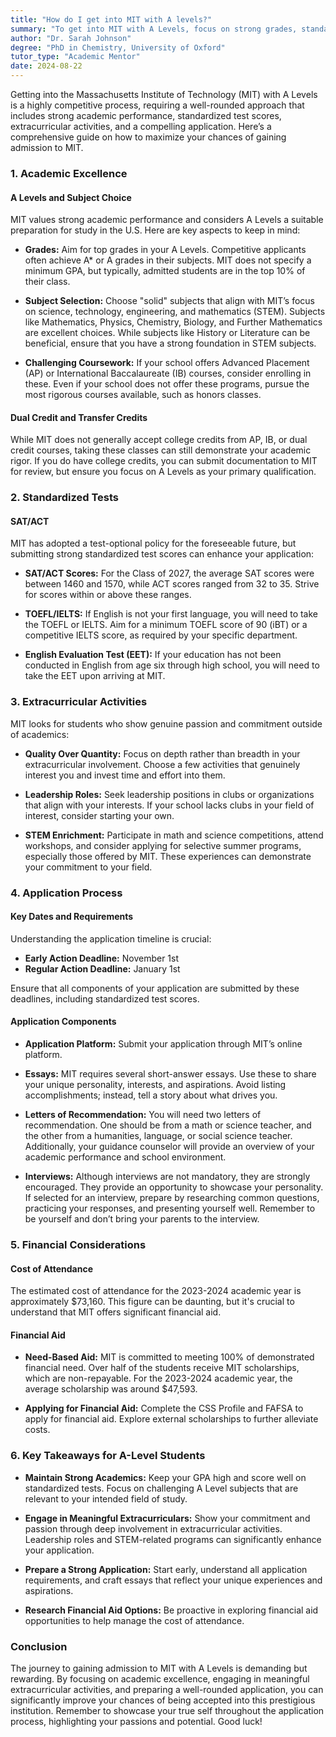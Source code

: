 ```yaml
---
title: "How do I get into MIT with A levels?"
summary: "To get into MIT with A Levels, focus on strong grades, standardized test scores, extracurriculars, and a compelling application to boost your chances."
author: "Dr. Sarah Johnson"
degree: "PhD in Chemistry, University of Oxford"
tutor_type: "Academic Mentor"
date: 2024-08-22
---
```


Getting into the Massachusetts Institute of Technology (MIT) with A Levels is a highly competitive process, requiring a well-rounded approach that includes strong academic performance, standardized test scores, extracurricular activities, and a compelling application. Here’s a comprehensive guide on how to maximize your chances of gaining admission to MIT.

### 1. Academic Excellence

#### A Levels and Subject Choice
MIT values strong academic performance and considers A Levels a suitable preparation for study in the U.S. Here are key aspects to keep in mind:

- **Grades:** Aim for top grades in your A Levels. Competitive applicants often achieve A* or A grades in their subjects. MIT does not specify a minimum GPA, but typically, admitted students are in the top 10% of their class.
  
- **Subject Selection:** Choose "solid" subjects that align with MIT’s focus on science, technology, engineering, and mathematics (STEM). Subjects like Mathematics, Physics, Chemistry, Biology, and Further Mathematics are excellent choices. While subjects like History or Literature can be beneficial, ensure that you have a strong foundation in STEM subjects.

- **Challenging Coursework:** If your school offers Advanced Placement (AP) or International Baccalaureate (IB) courses, consider enrolling in these. Even if your school does not offer these programs, pursue the most rigorous courses available, such as honors classes.

#### Dual Credit and Transfer Credits
While MIT does not generally accept college credits from AP, IB, or dual credit courses, taking these classes can still demonstrate your academic rigor. If you do have college credits, you can submit documentation to MIT for review, but ensure you focus on A Levels as your primary qualification.

### 2. Standardized Tests

#### SAT/ACT
MIT has adopted a test-optional policy for the foreseeable future, but submitting strong standardized test scores can enhance your application:

- **SAT/ACT Scores:** For the Class of 2027, the average SAT scores were between 1460 and 1570, while ACT scores ranged from 32 to 35. Strive for scores within or above these ranges.

- **TOEFL/IELTS:** If English is not your first language, you will need to take the TOEFL or IELTS. Aim for a minimum TOEFL score of 90 (iBT) or a competitive IELTS score, as required by your specific department.

- **English Evaluation Test (EET):** If your education has not been conducted in English from age six through high school, you will need to take the EET upon arriving at MIT.

### 3. Extracurricular Activities

MIT looks for students who show genuine passion and commitment outside of academics:

- **Quality Over Quantity:** Focus on depth rather than breadth in your extracurricular involvement. Choose a few activities that genuinely interest you and invest time and effort into them.

- **Leadership Roles:** Seek leadership positions in clubs or organizations that align with your interests. If your school lacks clubs in your field of interest, consider starting your own.

- **STEM Enrichment:** Participate in math and science competitions, attend workshops, and consider applying for selective summer programs, especially those offered by MIT. These experiences can demonstrate your commitment to your field.

### 4. Application Process

#### Key Dates and Requirements
Understanding the application timeline is crucial:

- **Early Action Deadline:** November 1st
- **Regular Action Deadline:** January 1st 

Ensure that all components of your application are submitted by these deadlines, including standardized test scores.

#### Application Components
- **Application Platform:** Submit your application through MIT’s online platform.
  
- **Essays:** MIT requires several short-answer essays. Use these to share your unique personality, interests, and aspirations. Avoid listing accomplishments; instead, tell a story about what drives you.

- **Letters of Recommendation:** You will need two letters of recommendation. One should be from a math or science teacher, and the other from a humanities, language, or social science teacher. Additionally, your guidance counselor will provide an overview of your academic performance and school environment.

- **Interviews:** Although interviews are not mandatory, they are strongly encouraged. They provide an opportunity to showcase your personality. If selected for an interview, prepare by researching common questions, practicing your responses, and presenting yourself well. Remember to be yourself and don’t bring your parents to the interview.

### 5. Financial Considerations

#### Cost of Attendance
The estimated cost of attendance for the 2023-2024 academic year is approximately $73,160. This figure can be daunting, but it's crucial to understand that MIT offers significant financial aid.

#### Financial Aid
- **Need-Based Aid:** MIT is committed to meeting 100% of demonstrated financial need. Over half of the students receive MIT scholarships, which are non-repayable. For the 2023-2024 academic year, the average scholarship was around $47,593.

- **Applying for Financial Aid:** Complete the CSS Profile and FAFSA to apply for financial aid. Explore external scholarships to further alleviate costs.

### 6. Key Takeaways for A-Level Students

- **Maintain Strong Academics:** Keep your GPA high and score well on standardized tests. Focus on challenging A Level subjects that are relevant to your intended field of study.

- **Engage in Meaningful Extracurriculars:** Show your commitment and passion through deep involvement in extracurricular activities. Leadership roles and STEM-related programs can significantly enhance your application.

- **Prepare a Strong Application:** Start early, understand all application requirements, and craft essays that reflect your unique experiences and aspirations.

- **Research Financial Aid Options:** Be proactive in exploring financial aid opportunities to help manage the cost of attendance.

### Conclusion

The journey to gaining admission to MIT with A Levels is demanding but rewarding. By focusing on academic excellence, engaging in meaningful extracurricular activities, and preparing a well-rounded application, you can significantly improve your chances of being accepted into this prestigious institution. Remember to showcase your true self throughout the application process, highlighting your passions and potential. Good luck!
    
